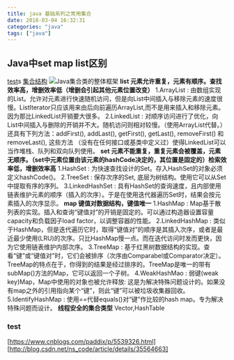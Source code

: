 ```yaml
---
title: java 基础系列之常用集合
date: 2018-03-04 16:32:31
categories: "java"
tags: ["java"]
---
```


## Java中set map list区别
[test](#test)s
[集合结构](http://images2015.cnblogs.com/blog/820406/201605/820406-20160529134155569-877986274.png)
![Java集合类的整体框架](http://img.blog.csdn.net/20140628144205625)
**list 元素允许重复，元素有顺序。查找效率高，增删效率低（增删会引起其他元素位置改变）**
1.ArrayList : 由数组实现的List。允许对元素进行快速随机访问，但是向List中间插入与移除元素的速度很慢。ListIterator只应该用来由后向前遍历ArrayList,而不是用来插入和移除元素。因为那比LinkedList开销要大很多。
2.LinkedList : 对顺序访问进行了优化，向List中间插入与删除的开销并不大。随机访问则相对较慢。（使用ArrayList代替。）还具有下列方法：addFirst(), addLast(), getFirst(), getLast(), removeFirst() 和removeLast(), 这些方法 （没有在任何接口或基类中定义过）使得LinkedList可以当作堆栈、队列和双向队列使用。
**set  元素不能重复，重复元素会被覆盖，元素无顺序。（set中元素位置由该元素的hashCode决定的，其位置是固定的）检索效率低，增删效率高**
1.HashSet : 为快速查找设计的Set。存入HashSet的对象必须定义hashCode()。
2.TreeSet : 保存次序的Set, 底层为树结构。使用它可以从Set中提取有序的序列。
3.LinkedHashSet : 具有HashSet的查询速度，且内部使用链表维护元素的顺序（插入的次序）。于是在使用迭代器遍历Set时，结果会按元素插入的次序显示。
**map  键值对数据结构，键值唯一**
1.HashMap : Map基于散列表的实现。插入和查询“键值对”的开销是固定的。可以通过构造器设置容量capacity和负载因子load factor，以调整容器的性能。
2.LinkedHashMap : 类似于HashMap，但是迭代遍历它时，取得“键值对”的顺序是其插入次序，或者是最近最少使用(LRU)的次序。只比HashMap慢一点。而在迭代访问时发而更快，因为它使用链表维护内部次序。
3.TreeMap : 基于红黑树数据结构的实现。查看“键”或“键值对”时，它们会被排序（次序由Comparabel或Comparator决定）。TreeMap的特点在于，你得到的结果是经过排序的。TreeMap是唯一的带有    subMap()方法的Map，它可以返回一个子树。
4.WeakHashMao : 弱键(weak key)Map，Map中使用的对象也被允许释放: 这是为解决特殊问题设计的。如果没有map之外的引用指向某个“键”，则此“键”可以被垃圾收集器回收。
5.IdentifyHashMap : 使用==代替equals()对“键”作比较的hash map。专为解决特殊问题而设计。
**线程安全的集合类型**
Vector,HashTable
### test

[https://www.cnblogs.com/paddix/p/5539326.html]
[http://blog.csdn.net/ns_code/article/details/35564663]
